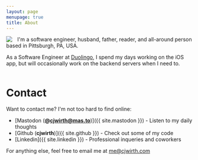 ```yaml
---
layout: page
menupage: true
title: About
---
```


<img style="float: left; margin: 0 1em 0  0;" src="https://gravatar.com/avatar/696cf5da599733261059de06c4d1fe22?size=150">

I'm a software engineer, husband, father, reader, and all-around person based in Pittsburgh, PA, USA.

As a Software Engineer at [Duolingo], I spend my days working on the iOS app, but will occasionally work on the backend servers when I need to.

[Duolingo]: https://www.duolingo.com/

<div style="clear: both;">
    <!-- Only here so the contact info goes beneath -->
</div>

# Contact

Want to contact me?
I'm not too hard to find online:

- [Mastodon (**@cjwirth@mas.to**)]({{ site.mastodon }}) - Listen to my daily thoughts
- [Github (**cjwirth**)]({{ site.github }}) - Check out some of my code
- [Linkedin]({{ site.linkedin }}) - Professional inqueries and coworkers

For anything else, feel free to email me at me@cjwirth.com
